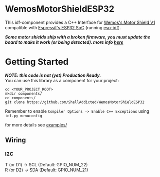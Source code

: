 # WemosMotorShieldESP32

This idf-component provides a C++ Interface for [Wemos's Motor Shield V1](https://wiki.wemos.cc/products:retired:motor_shield_v1.0.0) compatible with [Espressif's ESP32 SoC](https://www.espressif.com/en/products/hardware/esp32/overview) (running [esp-idf](https://github.com/espressif/esp-idf)).

***Some motor shields ship with a broken firmware, you must update the board to make it work (or being detected). more info [here](https://medium.com/@shelladdicted/how-to-update-the-firmware-of-a-wemos-motor-shield-fadbb496fd01)***

# Getting Started
***NOTE: this code is not (yet) Production Ready.***   
You can use this library as a component for your project: 
```
cd <YOUR_PROJECT_ROOT>
mkdir components/
cd components/
git clone https://github.com/ShellAddicted/WemosMotorShieldESP32
```
Remember to enable ```Compiler Options -> Enable C++ Exceptions``` using ```idf.py menuconfig```

for more details see [examples/](https://github.com/ShellAddicted/WemosMotorShieldESP32/tree/master/examples)

## Wiring

### I2C
T (or D1) -> SCL (Default: GPIO_NUM_22)  
R (or D2) -> SDA (Default: GPIO_NUM_21)
